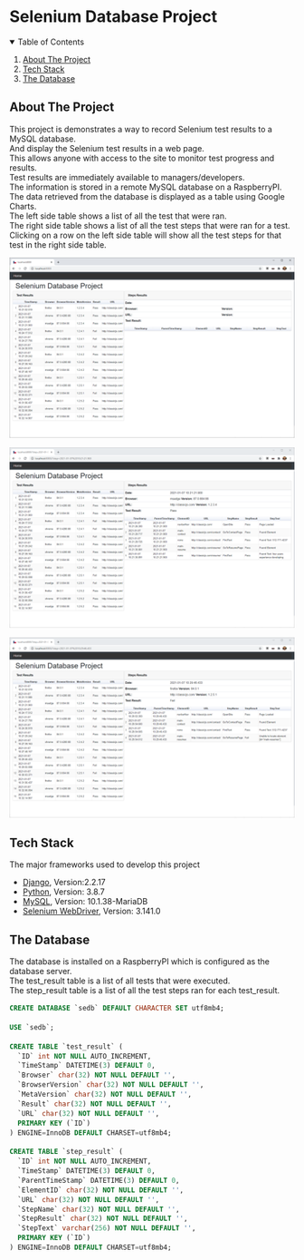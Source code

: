 # Selenium Database Project

<!-- TABLE OF CONTENTS -->
<details open>
  <summary>Table of Contents</summary>
  <ol>
    <li><a href="#about-the-project">About The Project</a></li>
    <li><a href="#tech-stack">Tech Stack</a></li>
    <li><a href="#the-database">The Database</a></li>
  </ol>
</details>

<!-- ABOUT THE PROJECT -->
## About The Project
This project is demonstrates a way to record Selenium test results to a MySQL database.<br>
And display the Selenium test results in a web page.<br>
This allows anyone with access to the site to monitor test progress and results.<br>
Test results are immediately available to managers/developers.<br>
The information is stored in a remote MySQL database on a RaspberryPI.<br>
The data retrieved from the database is displayed as a table using Google Charts.<br>
The left side table shows a list of all the test that were ran.<br>
The right side table shows a list of all the test steps that were ran for a test.<br>
Clicking on a row on the left side table will show all the test steps for that test in the right side table.<br>

![](se_site/static/css/se-image1.png)

![](se_site/static/css/se-image2.png)

![](se_site/static/css/se-image3.png)

<!-- TECH STACK -->
## Tech Stack
The major frameworks used to develop this project
* [Django](https://www.djangoproject.com/), Version:2.2.17
* [Python](https://www.python.org/), Version: 3.8.7
* [MySQL](https://www.mysql.com/), Version: 10.1.38-MariaDB
* [Selenium WebDriver](https://www.selenium.dev/), Version: 3.141.0

<!-- THE DATABASE -->
## The Database
The database is installed on a RaspberryPI which is configured as the database server.<br>
The test_result table is a list of all tests that were executed.<br>
The step_result table is a list of all the test steps ran for each test_result.<br>

```sql
CREATE DATABASE `sedb` DEFAULT CHARACTER SET utf8mb4;

USE `sedb`;

CREATE TABLE `test_result` (
  `ID` int NOT NULL AUTO_INCREMENT,
  `TimeStamp` DATETIME(3) DEFAULT 0,
  `Browser` char(32) NOT NULL DEFAULT '',
  `BrowserVersion` char(32) NOT NULL DEFAULT '',
  `MetaVersion` char(32) NOT NULL DEFAULT '',
  `Result` char(32) NOT NULL DEFAULT '',
  `URL` char(32) NOT NULL DEFAULT '',
  PRIMARY KEY (`ID`)
) ENGINE=InnoDB DEFAULT CHARSET=utf8mb4;

CREATE TABLE `step_result` (
  `ID` int NOT NULL AUTO_INCREMENT,
  `TimeStamp` DATETIME(3) DEFAULT 0,
  `ParentTimeStamp` DATETIME(3) DEFAULT 0,
  `ElementID` char(32) NOT NULL DEFAULT '',
  `URL` char(32) NOT NULL DEFAULT '',
  `StepName` char(32) NOT NULL DEFAULT '',
  `StepResult` char(32) NOT NULL DEFAULT '',
  `StepText` varchar(256) NOT NULL DEFAULT '',
  PRIMARY KEY (`ID`)
) ENGINE=InnoDB DEFAULT CHARSET=utf8mb4;
```